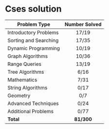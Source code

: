 # Cses solution

| Problem Type          | Number Solved |
|-----------------------|:-------------:|
| Introductory Problems |     17/19     |
| Sorting and Searching |     17/35     |
| Dynamic Programming   |     10/19     |
| Graph Algorithms      |     10/36     |
| Range Queries         |     13/19     |
| Tree Algorithms       |      6/16     |
| Mathematics           |      7/31     |
| String Algorithms     |      0/17     |
| Geometry              |      0/7      |
| Advanced Techniques   |      0/24     |
| Additional Problems   |      0/77     |
| **Total**             |   **81/300**  |
